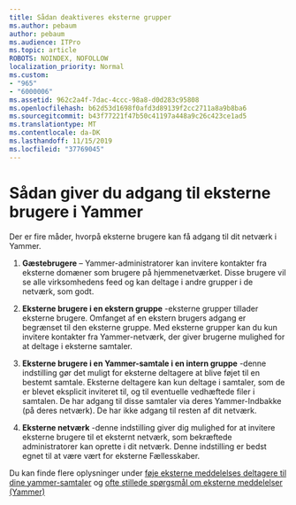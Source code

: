 ```yaml
---
title: Sådan deaktiveres eksterne grupper
ms.author: pebaum
author: pebaum
ms.audience: ITPro
ms.topic: article
ROBOTS: NOINDEX, NOFOLLOW
localization_priority: Normal
ms.custom:
- "965"
- "6000006"
ms.assetid: 962c2a4f-7dac-4ccc-98a8-d0d283c95808
ms.openlocfilehash: b62d53d1698f0afd3d89139f2cc2711a8a9b8ba6
ms.sourcegitcommit: b43f77221f47b50c41197a448a9c26c423ce1ad5
ms.translationtype: MT
ms.contentlocale: da-DK
ms.lasthandoff: 11/15/2019
ms.locfileid: "37769045"
---
```

# <a name="how-to-give-access-to-external-users-in-yammer"></a>Sådan giver du adgang til eksterne brugere i Yammer

Der er fire måder, hvorpå eksterne brugere kan få adgang til dit netværk i Yammer.
  
1. **Gæstebrugere** – Yammer-administratorer kan invitere kontakter fra eksterne domæner som brugere på hjemmenetværket. Disse brugere vil se alle virksomhedens feed og kan deltage i andre grupper i de netværk, som godt.

2. **Eksterne brugere i en ekstern gruppe** -eksterne grupper tillader eksterne brugere. Omfanget af en ekstern brugers adgang er begrænset til den eksterne gruppe. Med eksterne grupper kan du kun invitere kontakter fra Yammer-netværk, der giver brugerne mulighed for at deltage i eksterne samtaler.

3. **Eksterne brugere i en Yammer-samtale i en intern gruppe** -denne indstilling gør det muligt for eksterne deltagere at blive føjet til en bestemt samtale. Eksterne deltagere kan kun deltage i samtaler, som de er blevet eksplicit inviteret til, og til eventuelle vedhæftede filer i samtalen. De har adgang til disse samtaler via deres Yammer-Indbakke (på deres netværk). De har ikke adgang til resten af dit netværk.

4. **Eksterne netværk** -denne indstilling giver dig mulighed for at invitere eksterne brugere til et eksternt netværk, som bekræftede administratorer kan oprette i dit netværk. Denne indstilling er bedst egnet til at være vært for eksterne Fællesskaber.

Du kan finde flere oplysninger under [føje eksterne meddelelses deltagere til dine yammer-samtaler](https://docs.microsoft.com/yammer/work-with-external-users/add-external-participants) og [ofte stillede spørgsmål om eksterne meddelelser (Yammer)](https://docs.microsoft.com/yammer/work-with-external-users/external-messaging-faq)
  